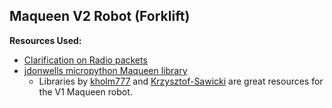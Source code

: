 ## Maqueen V2 Robot (Forklift)
**Resources Used:**
- [Clarification on Radio packets](https://support.microbit.org/support/solutions/articles/19000053168-receiving-radio-data-from-pxt-within-python)
- [jdonwells micropython Maqueen library](https://github.com/jdonwells/micropython-MaqueenPlusV2/tree/main)
  - Libraries by [kholm777](https://github.com/kholm777/maqueen/blob/main/maqueen.py) and [Krzysztof-Sawicki](https://github.com/krzysztof-sawicki/micromaqueen-python/tree/master) are great resources for the V1 Maqueen robot.
